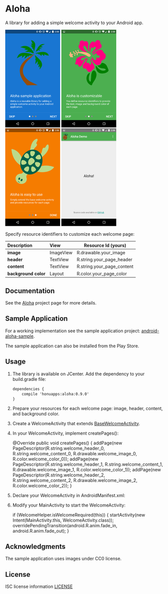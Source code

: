 Aloha
=====
A library for adding a simple welcome activity to your Android app.

<img src='https://raw.githubusercontent.com/bdiegel/android-aloha-sample/master/res/prod/screenshots/nexus5/welcome_page_0.png' width=175/>
<img src='https://raw.githubusercontent.com/bdiegel/android-aloha-sample/master/res/prod/screenshots/nexus5/welcome_page_1.png' width=175/>
<img src='https://raw.githubusercontent.com/bdiegel/android-aloha-sample/master/res/prod/screenshots/nexus5/welcome_page_2.png' width=175/>
<img src='https://raw.githubusercontent.com/bdiegel/android-aloha-sample/master/res/prod/screenshots/nexus5/main_activity.png' width=175/>


Specify resource identifiers to customize each welcome page:

| Description           | View      | Resource Id  (yours)       |
| :-------------------- |:--------- |----------------------------|
| **image**             | ImageView | R.drawable.your_image      |
| **header**            | TextView  | R.string.your_page_header  |
| **content**           | TextView  | R.string.your_page_content |
| **background color**  | Layout    | R.color.your_page_color    |

Documentation
-------------
See the [Aloha](http://bdiegel.github.io/android-aloha) project page for more details.


Sample Application
------------------

For a working implementation see the sample application project: [android-aloha-sample](https://github.com/bdiegel/android-aloha-sample).

The sample application can also be installed from the Play Store.


Usage
-----

  1. The library is available on JCenter. Add the dependency to your build.gradle file:

         dependencies {
             compile 'honuapps:aloha:0.9.0'
         }

  2. Prepare your resources for each welcome page: image, header, content, and background color.
  3. Create a WelcomeActivity that extends [BaseWelcomeActivity](https://github.com/bdiegel/android-aloha/blob/master/aloha/src/main/java/com/honu/aloha/BaseWelcomeActivity.java).
  4. In your WelcomeActivity, implement createPages():

        @Override
        public void createPages() {
          addPage(new PageDescriptor(R.string.welcome_header_0, R.string.welcome_content_0, R.drawable.welcome_image_0, R.color.welcome_color_0));
          addPage(new PageDescriptor(R.string.welcome_header_1, R.string.welcome_content_1, R.drawable.welcome_image_1, R.color.welcome_color_1));
          addPage(new PageDescriptor(R.string.welcome_header_2, R.string.welcome_content_2, R.drawable.welcome_image_2, R.color.welcome_color_2));
        }

  5. Declare your WelcomeActivity in AndroidManifest.xml:

        <activity android:name=".WelcomeActivity" />

  6. Modify your MainActivity to start the WelcomeActivity:

        if (WelcomeHelper.isWelcomeRequired(this)) {
            startActivity(new Intent(MainActivity.this, WelcomeActivity.class));
            overridePendingTransition(android.R.anim.fade_in, android.R.anim.fade_out);
        }


Acknowledgments
---------------
The sample application uses images under CC0 license.

License
-------
ISC license information [LICENSE](LICENSE.txt)

